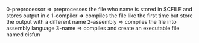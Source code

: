 0-preprocessor => preprocesses the file who name is stored in $CFILE and stores output in c
1-compiler => compiles the file like the first time but store the output with a different name
2-assembly => compiles the file into assembly language
3-name => compiles and create an executable file named cisfun